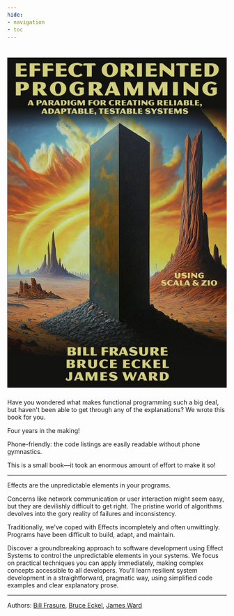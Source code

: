 ```yaml
---
hide:
- navigation
- toc
---
```


# ![](img/EOPFrontCover.jpg)

Have you wondered what makes functional programming such a big deal, but haven't been able to get through any of the explanations?
We wrote this book for you.

Four years in the making!

Phone-friendly: the code listings are easily readable without phone gymnastics.

This is a small book—it took an enormous amount of effort to make it so!

---

Effects are the unpredictable elements in your programs.

Concerns like network communication or user interaction might seem easy, but they are devilishly difficult to get right. The pristine world of algorithms devolves into the gory reality of failures and inconsistency.

Traditionally, we've coped with Effects incompletely and often unwittingly. Programs have been difficult to build, adapt, and maintain.

Discover a groundbreaking approach to software development using Effect Systems to control the unpredictable elements in your systems. We focus on practical techniques you can apply immediately, making complex concepts accessible to all developers. You'll learn resilient system development in a straightforward, pragmatic way, using simplified code examples and clear explanatory prose.

---

Authors: [Bill Frasure](https://leanpub.com/u/billfrasure), [Bruce Eckel](https://leanpub.com/u/BruceEckel), [James Ward](https://leanpub.com/u/jlward4th)
